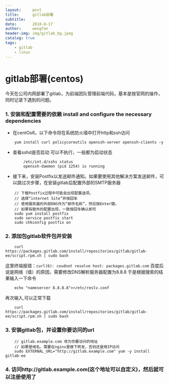 ```yaml
---
layout:     post
title:      gitlab部署
subtitle:   
date:       2018-8-17
author:     wengfan
header-img: img/gitlab_bg.jpeg
catalog: true
tags:
    - gitlab
    - linux
---
```

# gitlab部署(centos)
今天在公司内网部署了gitlab，为前端团队管理前端代码，基本是按官网的操作，同时记录下遇到的问题。

### 1. 安装和配置需要的依赖 install and configure the necessary dependencies

- 在centOs6，以下命令将在系统防火墙中打开http和ssh访问

```
    yum install curl policycoreutils openssh-server openssh-clients -y
```

- 查看sshd是否启动 可以不执行，一般都为启动状态
 
```
        /etc/int.d/sshs status
        openssh-daemon (pid 1254) is running
```

- 接下来，安装Postfix以发送邮件通知。如果要使用其他解决方案发送邮件，可以跳过次步骤，在安装gitlab后配置外部的SMTP服务器

```
    // 下载Postfix过程中可能会出现配置选项。
    // 选择“internet Site”并按回车
    // 使用服务器的外部DNS作为“邮件名称”，然后按Enter键。
    // 如果有额外的配置出现，一致按回车确认即可
    sudo yum install postfix
    sudo service postfix start
    sudo chkconfig postfix on
```

### 2. 添加包gitlab软件包并安装

```
    curl https://packages.gitlab.com/install/repositories/gitlab/gitlab-ee/script.rpm.sh | sudo bash
```

这里终端报错：```curl(6): coudnot resolve host: packages.gitlab.com```
百度后说是网络（墙）的原因，需要修改DNS解析服务器配置为8.8.8
于是根据搜索的结果输入一下命令

```
    echo "namesercer 8.8.8.8">>/etc/reslv.conf
```

再次输入,可以正常下载

```
    curl https://packages.gitlab.com/install/repositories/gitlab/gitlab-ee/script.rpm.sh | sudo bash
```
### 3. 安装gitlab包，并设置你要访问的url

```
    // gitlab.example.com 改为你要访问的地址
    // 如果是域名，需要在nginx里做下转发，否则还是用IP访问
    sudo EXTERNAL_URL="http://gitlab.example.com" yum -y install gitlab-ee
```

### 4. 访问http://gitlab.example.com(这个地址可以自定义)，然后就可以注册使用了
